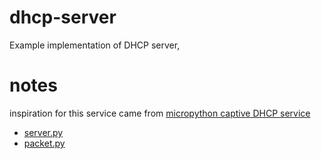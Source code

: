 # dhcp-server

Example implementation of DHCP server,

# notes

inspiration for this service came from [micropython captive DHCP service](https://github.com/darkman66/micropython-captive-dhcp-server/tree/main)

* [server.py](https://github.com/darkman66/micropython-captive-dhcp-server/blob/main/micropython_captive_dhcp_server/server.py)
* [packet.py](https://github.com/darkman66/micropython-captive-dhcp-server/blob/main/micropython_captive_dhcp_server/packet.py)
